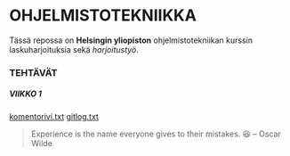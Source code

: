 # OHJELMISTOTEKNIIKKA

Tässä repossa on **Helsingin yliopiston** ohjelmistotekniikan kurssin laskuharjoituksia
sekä *harjoitustyö*.

### TEHTÄVÄT

##### VIIKKO 1

[komentorivi.txt](https://github.com/sampsaoinonen/ot-harjoitustyo/blob/master/laskarit/komentorivi.txt)
[gitlog.txt](https://github.com/sampsaoinonen/ot-harjoitustyo/blob/master/laskarit/gitlog.txt)


> Experience is the name everyone gives to their mistakes. :laughing: 
> – Oscar Wilde

